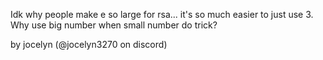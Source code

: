 Idk why people make e so large for rsa... it's so much easier to just use 3. Why use big number when small number do trick?

by jocelyn (@jocelyn3270 on discord)
